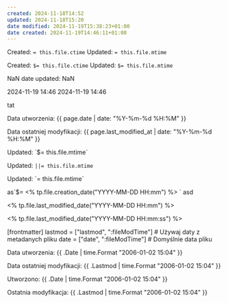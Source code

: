 ```yaml
---
created: 2024-11-18T14:52
updated: 2024-11-18T15:20
date modified: 2024-11-19T15:38:23+01:00
date created: 2024-11-19T14:46:11+01:00
---
```

Created:  `= this.file.ctime`
Updated: `= this.file.mtime`

Created:  `$= this.file.ctime`
Updated: `$= this.file.mtime`

NaN
date updated: NaN

2024-11-19 14:46
2024-11-19 14:46

tat

<p>Data utworzenia: {{ page.date | date: "%Y-%m-%d %H:%M" }}</p>
<p>Data ostatniej modyfikacji: {{ page.last_modified_at | date: "%Y-%m-%d %H:%M" }}</p>


<p>Updated: `$= this.file.mtime` </p>

Updated: `||= this.file.mtime`

<p>Updated: `= this.file.mtime` </p>

<p> as`$= <% tp.file.creation_date("YYYY-MM-DD HH:mm") %> `  asd </p>


<p><% tp.file.last_modified_date("YYYY-MM-DD HH:mm") %>

<% tp.file.last_modified_date("YYYY-MM-DD HH:mm:ss") %> </p>


[frontmatter]
  lastmod = ["lastmod", ":fileModTime"] # Używaj daty z metadanych pliku
  date = ["date", ":fileModTime"]       # Domyślnie data pliku


<p>Data utworzenia: {{ .Date | time.Format "2006-01-02 15:04" }}</p>
<p>Data ostatniej modyfikacji: {{ .Lastmod | time.Format "2006-01-02 15:04" }}</p>


<p>Utworzono: {{ .Date | time.Format "2006-01-02 15:04" }}</p>
<p>Ostatnia modyfikacja: {{ .Lastmod | time.Format "2006-01-02 15:04" }}</p>
